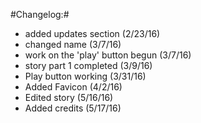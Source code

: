 #Changelog:#
 - added updates section (2/23/16)
 - changed name (3/7/16)
 - work on the 'play' button begun (3/7/16)
 - story part 1 completed (3/9/16)
 - Play button working (3/31/16)
 - Added Favicon (4/2/16)
 - Edited story (5/16/16)
 - Added credits (5/17/16)
